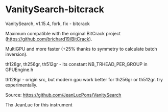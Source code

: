 # VanitySearch-bitcrack
VanitySearch, v1.15.4, fork, fix - bitcrack
 
Maximum compatible with the original BitCrack project (https://github.com/brichard19/BitCrack).

MultiGPU and more faster (+25% thanks to symmetry to calculate batch inversion). 

th128gr, th256gr, th512gr - its constant NB_TRHEAD_PER_GROUP in GPUEngine.h

th128gr - origin src, but modern gpu work better for th256gr or th512gr. try experimentally.

Source: https://github.com/JeanLucPons/VanitySearch

Thx JeanLuc for this instrument
